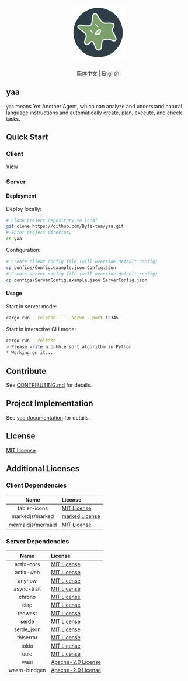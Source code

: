 <h1 align="center">
  <a href="https://github.com/Byte-tea/yaa/">
    <img src="assets/yaa.svg" width="150" height="150" alt="banner" /><br>
  </a>
</h1>

<p align="center"><a href="README.md">简体中文</a> | English</p>

## yaa

`yaa` means Yet Another Agent, which can analyze and understand natural language instructions and automatically create, plan, execute, and check tasks.

## Quick Start

### Client

[View](client/index.html)

### Server

#### Deployment

Deploy locally:

```bash
# Clone project repository to local
git clone https://github.com/Byte-tea/yaa.git
# Enter project directory
cd yaa
```

Configuration:

```bash
# Create client config file (will override default config)
cp configs/Config.example.json Config.json
# Create server config file (will override default config)
cp configs/ServerConfig.example.json ServerConfig.json
```

#### Usage

Start in server mode:

```bash
cargo run --release -- --serve --port 12345
```

Start in interactive CLI mode:

```bash
cargo run --release
> Please write a bubble sort algorithm in Python.
* Working on it...
```

## Contribute

See [CONTRIBUTING.md](CONTRIBUTING.md) for details.

## Project Implementation

See [yaa documentation](docs/README.md) for details.

## License

[MIT License](LICENSE)

## Additional Licenses

### Client Dependencies

|Name|License|
|:-:|:--|
|tabler-icons|[MIT License](//mit-license.org)|
|markedjs/marked|[marked License](https://github.com/markedjs/marked/blob/master/LICENSE.md)|
|mermaidjs/mermaid|[MIT License](https://github.com/mermaid-js/mermaid/blob/develop/LICENSE)|

### Server Dependencies

|Name|License|
|:-:|:--|
|actix-cors|[MIT License](https://github.com/actix/actix-extras/blob/master/LICENSE-MIT)|
|actix-web|[MIT License](https://github.com/actix/actix-web/blob/master/LICENSE-MIT)|
|anyhow|[MIT License](https://github.com/dtolnay/anyhow/blob/master/LICENSE-MIT)|
|async-trait|[MIT License](https://github.com/dtolnay/async-trait/blob/master/LICENSE-MIT)|
|chrono|[MIT License](https://github.com/chronotope/chrono/blob/main/LICENSE)|
|clap|[MIT License](https://github.com/clap-rs/clap/blob/master/LICENSE-MIT)|
|reqwest|[MIT License](https://github.com/seanmonstar/reqwest/blob/master/LICENSE-MIT)|
|serde|[MIT License](https://github.com/serde-rs/serde/blob/master/LICENSE-MIT)|
|serde_json|[MIT License](https://github.com/serde-rs/json/blob/master/LICENSE-MIT)|
|thiserror|[MIT License](https://github.com/dtolnay/thiserror/blob/master/LICENSE-MIT)|
|tokio|[MIT License](https://github.com/tokio-rs/tokio/blob/master/LICENSE)|
|uuid|[MIT License](https://github.com/uuid-rs/uuid/blob/master/LICENSE-MIT)|
|wasi|[Apache-2.0 License](https://github.com/bytecodealliance/wasi-rs/blob/main/LICENSE-Apache-2.0_WITH_LLVM-exception)|
|wasm-bindgen|[Apache-2.0 License](https://github.com/rustwasm/wasm-bindgen/blob/main/LICENSE-APACHE)|

